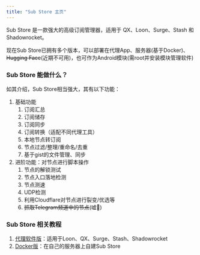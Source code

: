 ```yaml
---
title: "Sub Store 主页"
---
```


Sub Store 是一款强大的高级订阅管理器，适用于 QX、Loon、Surge、Stash 和 Shadowrocket。

现在Sub Store已拥有多个版本，可以部署在代理App、服务器(基于Docker)、~~Hugging Face~~(近期不可用)，也可作为Android模块(需root并安装模块管理软件)

### Sub Store 能做什么？

如其介绍，Sub Store相当强大，其有以下功能：

1. 基础功能
   1. 订阅汇总
   2. 订阅储存
   3. 订阅同步
   4. 订阅转换（适配不同代理工具）
   5. 本地节点转订阅
   6. 节点过滤/整理/重命名/去重
   7. 基于gist的文件管理、同步
2. 进阶功能：对节点进行脚本操作
   1. 节点的解锁测试
   2. 节点入口落地检测
   3. 节点测速
   4. UDP检测
   5. 利用Cloudflare对节点进行裂变/优选等
   6. ~~抓取Telegram频道中的节点~~(嘘🤫)

### Sub Store 相关教程

1. [代理软件版](/project/sub-store/tutorial/proxyapp)：适用于Loon、QX、Surge、Stash、Shadowrocket
2. [Docker版](/project/sub-store/tutorial/self)：在自己的服务器上自建Sub Store